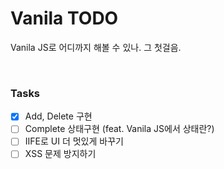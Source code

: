 # Vanila TODO

Vanila JS로 어디까지 해볼 수 있나. 그 첫걸음.

<br/>

### Tasks

- [x] Add, Delete 구현
- [ ] Complete 상태구현 (feat. Vanila JS에서 상태란?)
- [ ] IIFE로 UI 더 멋있게 바꾸기
- [ ] XSS 문제 방지하기
